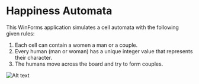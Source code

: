 Happiness Automata
=================

This WinForms application simulates a cell automata with the following given rules:

1. Each cell can contain a women a man or a couple.
2. Every human (man or woman) has a unique integer value that represents their character.
3. The humans move across the board and try to form couples.

![Alt text]( https://a248.e.akamai.net/camo.github.com/b38961dfb467addbfaaf4f77d75d502d9029b0a9/687474703a2f2f6465762d636f6d6d756e6974792e636f6d2f626c6f672f77702d636f6e74656e742f75706c6f6164732f323031322f31312f48617070696e6573734175746f6d6174612e6a7067 "Happiness Automata")

